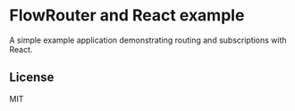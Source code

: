 # FlowRouter and React example

A simple example application demonstrating routing and subscriptions with React.

## License

MIT
